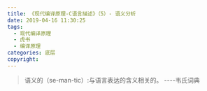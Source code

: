 ```yaml
---
title: 《现代编译原理-C语言描述》（5）- 语义分析
date: 2019-04-16 11:30:25
tags:
  - 现代编译原理
  - 虎书
  - 编译原理
categories: 底层
copyright:
---
```

> 语义的（se-man-tic）:与语言表达的含义相关的。
> ----韦氏词典
